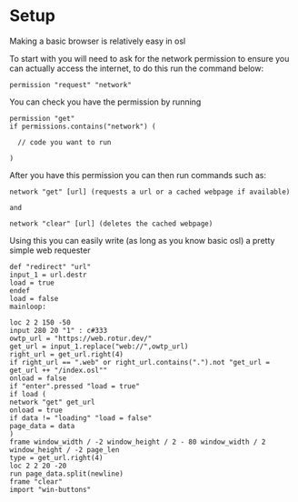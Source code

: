 # Setup

Making a basic browser is relatively easy in osl

To start with you will need to ask for the network permission to ensure you can actually access the internet, to do this run the command below:
```
permission "request" "network"
```
You can check you have the permission by running
```
permission "get"
if permissions.contains("network") (

  // code you want to run

)
```
After you have this permission you can then run commands such as:

```
network "get" [url] (requests a url or a cached webpage if available)

and

network "clear" [url] (deletes the cached webpage)
```

Using this you can easily write (as long as you know basic osl) a pretty simple web requester

```
def "redirect" "url"
input_1 = url.destr
load = true
endef
load = false
mainloop:

loc 2 2 150 -50
input 280 20 "1" : c#333
owtp_url = "https://web.rotur.dev/"
get_url = input_1.replace("web://",owtp_url)
right_url = get_url.right(4)
if right_url == ".web" or right_url.contains(".").not "get_url = get_url ++ "/index.osl""
onload = false
if "enter".pressed "load = true"
if load (
network "get" get_url
onload = true
if data != "loading" "load = false"
page_data = data
)
frame window_width / -2 window_height / 2 - 80 window_width / 2 window_height / -2 page_len
type = get_url.right(4)
loc 2 2 20 -20
run page_data.split(newline)
frame "clear"
import "win-buttons"
```
